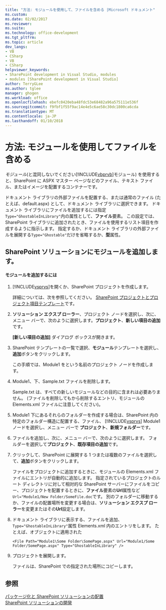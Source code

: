 ```yaml
---
title: "方法: モジュールを使用して、ファイルを含める |Microsoft ドキュメント"
ms.custom: 
ms.date: 02/02/2017
ms.reviewer: 
ms.suite: 
ms.technology: office-development
ms.tgt_pltfrm: 
ms.topic: article
dev_langs:
- VB
- CSharp
- VB
- CSharp
helpviewer_keywords:
- SharePoint development in Visual Studio, modules
- modules [SharePoint development in Visual Studio]
author: TerryGLee
ms.author: tglee
manager: ghogen
ms.workload: office
ms.openlocfilehash: ebefc0420eba48fdc53e68482a96a575111e536f
ms.sourcegitcommit: f9fbf1f55f9ac14e4e5c6ae58c30dc1800ca6cda
ms.translationtype: MT
ms.contentlocale: ja-JP
ms.lasthandoff: 01/10/2018
---
```

# <a name="how-to-include-files-by-using-a-module"></a>方法: モジュールを使用してファイルを含める
  *モジュール*(と混同しないでください[!INCLUDE[vbprvb](../sharepoint/includes/vbprvb-md.md)]モジュール) を使用すると、SharePoint に ASPX マスター ページなどのファイル、テキスト ファイル、またはイメージを配置するコンテナーです。  
  
 ドキュメント ライブラリの外部ファイルを配置する、または通常のファイル (たとえば、default.aspx) として、ドキュメント ライブラリに選択できます。 ドキュメント ライブラリにファイルを追加するには指定`Type="GhostableInLibrary"`内の属性として、**ファイル**要素。 この設定では、SharePoint ライブラリに追加されたとき、ファイルを使用するリスト項目を作成するように指示します。 指定するか、ドキュメント ライブラリの外部ファイルを展開する`Type="Ghostable"`だけを省略するか、**型**属性。  
  
## <a name="adding-a-module-to-a-sharepoint-solution"></a>SharePoint ソリューションにモジュールを追加します。  
  
#### <a name="to-add-a-module"></a>モジュールを追加するには  
  
1.  [!INCLUDE[vsprvs](../sharepoint/includes/vsprvs-md.md)]を開くか、SharePoint プロジェクトを作成します。  
  
     詳細については、次を参照してください。 [SharePoint プロジェクトとプロジェクト項目テンプレート](../sharepoint/sharepoint-project-and-project-item-templates.md)です。  
  
2.  **ソリューション エクスプ ローラー**、プロジェクト ノードを選択し、次に、メニュー バーで、次のように選択します。**プロジェクト**、**新しい項目の追加**です。  
  
     **[新しい項目の追加]** ダイアログ ボックスが開きます。  
  
3.  SharePoint テンプレートの一覧で選択、**モジュール**テンプレートを選択し、**追加**ボタンをクリックします。  
  
     この手順では、Module1 をという名前のプロジェクト ノードを作成します。  
  
4.  Module1、下、Sample.txt ファイルを削除します。  
  
     Sample.txt は、すべての新しいモジュールなどの目的に含まれは必要ありません。 (ファイルを削除してもから削除するエントリ、モジュールの Elements.xml ファイルに注意してください)。  
  
5.  Module1 下にあるそれらのフォルダーを作成する場合は、SharePoint 内の特定のフォルダー構造に配置する、ファイル、 [!INCLUDE[vsprvs](../sharepoint/includes/vsprvs-md.md)] Module1 ノードを選択し、メニュー バーで **プロジェクト**、**新規フォルダー**です。  
  
6.  ファイルを追加し、次に、メニュー バーで、次のように選択します。 フォルダーを選択して**プロジェクト**、**既存項目の追加**です。  
  
7.  クリックして、SharePoint に展開する 1 つまたは複数のファイルを選択して、**追加**ボタンをクリックします。  
  
     ファイルをプロジェクトに追加するときに、モジュールの Elements.xml ファイルにエントリが自動的に追加します。 指定されているプロジェクトのルート ディレクトリに対して相対的な SharePoint サーバーにファイルをコピー、プロジェクトを配置するときに、**ファイル**要素の**Url**属性など`Url="Module1/New Folder/SomeFile.doc`です。 別のフォルダーに移動するか、ファイルの配置場所を変更する場合は、**ソリューション エクスプ ローラー**を変更またはその**Url**設定します。  
  
8.  ドキュメント ライブラリに表示する、ファイルを追加、`Type="GhostableInLibrary"`属性 Elements.xml 内のエントリをします。 たとえば、オブジェクトに適用された  
  
    ```  
    <File Path="Module1\Some Folder\SomePage.aspx" Url="Module1/Some Folder/SomePage.aspx" Type="GhostableInLibrary" />  
    ```  
  
9. プロジェクトを展開します。  
  
     ファイルは、SharePoint での指定された場所にコピーします。  
  
## <a name="see-also"></a>参照  
 [パッケージ化と SharePoint ソリューションの配置](../sharepoint/packaging-and-deploying-sharepoint-solutions.md)   
 [SharePoint ソリューションの開発](../sharepoint/developing-sharepoint-solutions.md)  
  
  
